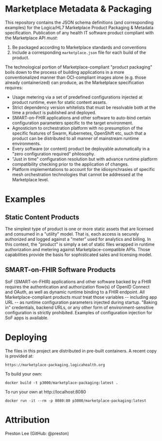 # Marketplace Metadata & Packaging

This repository contains the JSON schema definitions (and corresponding examples) for the Logica/HL7 Marketplace Product Packaging & Metadata specification. Publication of any health IT software product compliant with the Marketplace API _must_:

1. Be packaged according to Marketplace standards and conventions
1. Include a corresponding `marketplace.json` file for each build of the product.

The technological portion of Marketplace-compliant "product packaging" boils down to the process of building applications in a more conventionalized manner than OCI-compliant images alone  (e.g. those already containerized) can produce, as the Marketplace specification requires:

* Usage metering via a set of predefined configurations injected at product runtime, even for static content assets.
* Strict dependency version whitelists that must be resolvable both at the time a product is published and deployed. 
* SMART-on-FHIR applications and other software to auto-bind certain configuration parameters specific to the target environment.
* Agnosticism to orchestration platform with no presumption of the specific features of Swarm, Kubernetes, OpenShift etc, such that a product can be distributed to all manner of mainstream runtime environments.
* Every software (or content) product be deployable automatically in a "zero configuration required" philosophy.
* "Just in time" configuration resolution but with advance runtime platform compatibility checking prior to the application of changes.  
* Platform implementations to account for the idiosynchrasies of specific mesh orchestration technologies that cannot be addressed at the Marketplace level.

# Examples
## Static Content Products
The simplest type of product is one or more static assets that are licensed and consumed in a "utility" model. That is, each access is securely authorized and logged against a "meter" used for analytics and billing. In this context, the "product" is simply a set of static files wrapped in runtime authorization and metering against Marketplace-compatible APIs. Those capabilities provide the basis for sophisticated sales and licensing model.

## SMART-on-FHIR Software Products

SoF (SMART-on-FHIR) applications and other software backed by a FHIR requires the authentication and authorization flow(s) of OpenID Connect and OAuth, as well as dynamic runtime binding to a FHIR endpoint. All Marketplace-compliant products _must_ treat those variables -- including app URL -- as runtime configuration parameters injected during startup. "Baking in" credentials, backend URLs, or any other form of environment-sensitive configuration is strictly prohibited. Examples of configuration injection for SoF apps is available.


# Deploying

The files in this project are distributed in pre-built containers. A recent copy is provided at:

    https://marketplace-packaging.logicahealth.org

To build your own:

    docker build -t p3000/marketplace-packaging:latest .

To run your own at http://localhost:8080

    docker run -it --rm -p 8080:80 p3000/marketplace-packaging:latest

# Attribution
Preston Lee (GitHub: @preston)
